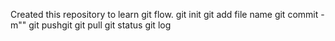 Created this repository to learn git flow.
git init
git add file name 
git commit -m""
git pushgit 
git pull
git status
git log

